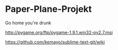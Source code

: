 # Paper-Plane-Projekt
Go home you're drunk

http://pygame.org/ftp/pygame-1.9.1.win32-py2.7.msi

https://github.com/kemayo/sublime-text-git/wiki
